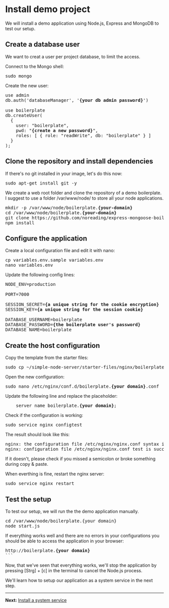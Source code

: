 # Install demo project

We will install a demo application using Node.js, Express and MongoDB to test our setup.

## Create a database user

We want to creat a user per project database, to limit the access.

Connect to the Mongo shell:  
<pre>
sudo mongo
</pre>

Create the new user:  
<pre>
use admin
db.auth('databaseManager', '<b>{your db admin password}</b>')

use boilerplate
db.createUser(
  {
    user: "boilerplate",
    pwd: "<b>{create a new password}</b>",
    roles: [ { role: "readWrite", db: "boilerplate" } ]
  }
);
</pre>

## Clone the repository and install dependencies

If there's no git installed in your image, let's do this now:  
<pre>
sudo apt-get install git -y
</pre>

We create a web root folder and clone the repository of a demo boilerplate.  
I suggest to use a folder /var/www/node/ to store all your node applications.

<pre>
mkdir -p /var/www/node/boilerplate.<b>{your-domain}</b>
cd /var/www/node/boilerplate.<b>{your-domain}</b>
git clone https://github.com/noreading/express-mongoose-boilerplate.git .
npm install
</pre>

## Configure the application

Create a local configuration file and edit it with nano:  
<pre>
cp variables.env.sample variables.env
nano variables.env
</pre>

Update the following config lines:  
<pre>
NODE_ENV=production

PORT=7000

SESSION_SECRET=<b>{a unique string for the cookie encryption}</b>
SESSION_KEY=<b>{a unique string for the session cookie}</b>

DATABASE_USERNAME=boilerplate
DATABASE_PASSWORD=<b>{the boilerplate user's password}</b>
DATABASE_NAME=boilerplate
</pre>

## Create the host configuration

Copy the template from the starter files:  
<pre>
sudo cp ~/simple-node-server/starter-files/nginx/boilerplate.conf /etc/nginx/conf.d/boilerplate.<b>{your domain}</b>.conf
</pre>

Open the new configuration:  
<pre>
sudo nano /etc/nginx/conf.d/boilerplate.<b>{your domain}</b>.conf
</pre>

Update the following line and replace the placeholder:  
<pre>
    server_name boilerplate.<b>{your domain}</b>;
</pre>

Check if the configuration is working:  
<pre>
sudo service nginx configtest
</pre>

The result should look like this:  
<pre>
nginx: the configuration file /etc/nginx/nginx.conf syntax is ok
nginx: configuration file /etc/nginx/nginx.conf test is successful
</pre>

If it doesn't, please check if you missed a semicolon or broke something during copy &amp; paste.

When everthing is fine, restart the nginx server:  
<pre>
sudo service nginx restart
</pre>

## Test the setup

To test our setup, we will run the the demo application manually.

<pre>
cd /var/www/node/boilerplate.{your domain}
node start.js
</pre>

If everything works well and there are no errors in your configurations you should be able to access the application in your browser:

<pre>
http://boilerplate.<b>{your domain}</b>
```
</pre>

Now, that we've seen that everything works, we'll stop the application by pressing [Strg] + [c] in the terminal to cancel the Node.js process.

We'll learn how to setup our application as a system service in the next step.

---
__Next:__ [Install a system service](./install-a-system-service.md)
